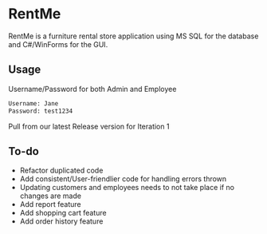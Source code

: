 # RentMe

RentMe is a furniture rental store application using MS SQL for the database and C#/WinForms for the GUI. 

## Usage

Username/Password for both Admin and Employee

```bash
Username: Jane
Password: test1234
```
Pull from our latest Release version for Iteration 1

## To-do
- Refactor duplicated code
- Add consistent/User-friendlier code for handling errors thrown
- Updating customers and employees needs to not take place if no changes are made
- Add report feature
- Add shopping cart feature
- Add order history feature
